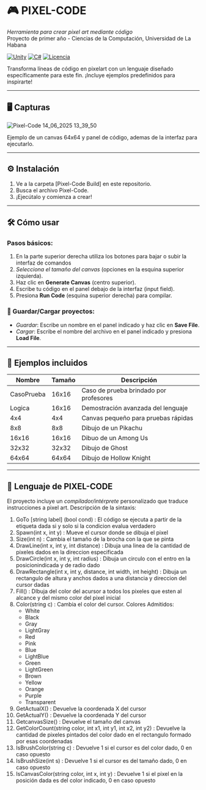# 🎮 PIXEL-CODE 
*Herramienta para crear pixel art mediante código*  
Proyecto de primer año - Ciencias de la Computación, Universidad de La Habana  

[![Unity](https://img.shields.io/badge/engine-Unity-000000.svg)](https://unity.com) [![C#](https://img.shields.io/badge/language-C%23-blueviolet.svg)](https://docs.microsoft.com/en-us/dotnet/csharp/) [![Licencia](https://img.shields.io/badge/license-MIT-green)](LICENSE)  

Transforma líneas de código en pixelart con un lenguaje diseñado específicamente para este fin. ¡Incluye ejemplos predefinidos para inspirarte!  

---

## 🖥 Capturas  
![Pixel-Code 14_06_2025 13_39_50](https://github.com/user-attachments/assets/568a5ce4-abb3-4ea9-ad60-69dc13b55fd9)


Ejemplo de un canvas 64x64 y panel de código, ademas de la interfaz para ejecutarlo.  

---

## ⚙ Instalación  
1. Ve a la carpeta [Pixel-Code Build] en este repositorio.  
2. Busca el archivo Pixel-Code.  
3. ¡Ejecútalo y comienza a crear!  

---

## 🛠 Cómo usar  
### Pasos básicos: 
1. En la parte superior derecha utiliza los botones para bajar o subir la interfaz de comandos
2. *Selecciona el tamaño del canvas* (opciones en la esquina superior izquierda).  
3. Haz clic en **Generate Canvas** (centro superior).  
4. Escribe tu código en el panel debajo de la interfaz (input field).  
5. Presiona **Run Code** (esquina superior derecha) para compilar.  

### 📂 Guardar/Cargar proyectos:  
- *Guardar*: Escribe un nombre en el panel indicado y haz clic en **Save File**.  
- *Cargar*: Escribe el nombre del archivo en el panel indicado y presiona **Load File**.  

---

## 🎨 Ejemplos incluidos  
| Nombre       | Tamaño  | Descripción                          |  
|--------------|---------|--------------------------------------|  
| CasoPrueba | 16x16   | Caso de prueba brindado por profesores |  
| Logica     | 16x16   | Demostración avanzada del lenguaje     |  
| 4x4        | 4x4     | Canvas pequeño para pruebas rápidas    | 
| 8x8        | 8x8     | Dibujo de un Pikachu                   | 
| 16x16      | 16x16   | Dibuo de un Among Us                   | 
| 32x32      | 32x32   | Dibujo de Ghost                        | 
| 64x64      | 64x64   | Dibujo de Hollow Knight                |  

---

## 🧠 Lenguaje de PIXEL-CODE  
El proyecto incluye un *compilador/intérprete* personalizado que traduce instrucciones a pixel art. Descripción de la sintaxis:
1. GoTo [string label] (bool cond)   : El código se ejecuta a partir de la etiqueta dada si y solo si la condicion evalua verdadero
2. Spawn(int x, int y)  :  Mueve el cursor donde se dibuja el pixel
3. Size(int n)        :  Cambia el tamaño de la brocha con la que se pinta
4. DrawLine(int x, int y, int distance)   : Dibuja una linea de la cantidad de pixeles dados en la direccion especificada
5. DrawCircle(int x, int y, int radius)   : Dibuja un circulo con el entro en la posicionindicada y de radio dado
6. DrawRectangle(int x, int y, distance, int width, int height)    :  Dibuja un rectangulo de altura y anchos dados a una distancia y direccion del cursor dadas 
7. Fill()           :  DIbuja del color del acursor a todos los pixeles que esten al alcance y del mismo color del pixel inicial
8. Color(string c)      : Cambia el color del cursor. Colores Admitidos:
     - White
     - Black
     - Gray
     - LightGray
     - Red
     - Pink
     - Blue
     - LightBlue
     - Green
     - LightGreen
     - Brown
     - Yellow
     - Orange
     - Purple
     - Transparent
9. GetActualX()       : Devuelve la coordenada X del cursor
10. GetActualY()       : Devuelve la coordenada Y del cursor
11. GetcanvasSize()    : Devuelve el tamaño del canvas
12. GetColorCount(string color, int x1, int y1, int x2, int y2)    :  Devuelve la cantidad de pixeles pintados del color dado en el rectangulo formado por esas coordenadas
13. IsBrushColor(string c)    : Devuelve 1 si el cursor es del color dado, 0 en caso opuesto
14. IsBrushSize(int s)    : Devuelve 1 si el cursor es del tamaño dado, 0 en caso opuesto
15. IsCanvasColor(string color, int x, int y)   : Devuelve 1 si el pixel en la posición dada es del color indicado, 0 en caso opuesto
